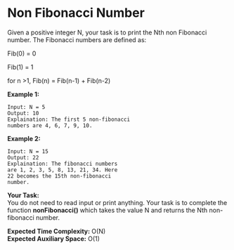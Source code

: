 # Non Fibonacci Number
Given a positive integer N, your task is to print the Nth non Fibonacci number. The Fibonacci numbers are defined as:

Fib(0) = 0

Fib(1) = 1

for n >1, Fib(n) = Fib(n-1) + Fib(n-2)

**Example 1:**
```
Input: N = 5
Output: 10
Explaination: The first 5 non-fibonacci 
numbers are 4, 6, 7, 9, 10.
```
**Example 2:**
```
Input: N = 15
Output: 22
Explaination: The fibonacci numbers 
are 1, 2, 3, 5, 8, 13, 21, 34. Here 
22 becomes the 15th non-fibonacci 
number.
```
**Your Task:**<br>
You do not need to read input or print anything. Your task is to complete the function **nonFibonacci()** which takes the value N and returns the Nth non-fibonacci number.

**Expected Time Complexity:** O(N)<br>
**Expected Auxiliary Space:** O(1)
